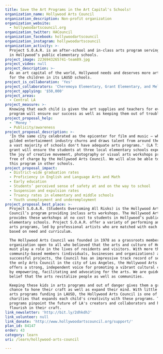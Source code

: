 ```yaml
---
title: Save the Art Programs in the Art Capital's Schools!
organization_name: Hollywood Arts Council
organization_description: Non-profit organization
organization_website:
  - hollywoodartscouncil.org
organization_twitter: HACouncil
organization_facebook: hollywoodartscouncil
organization_instagram: hollywoodartscouncil
organization_activity: >-
  Project S.O.A.R. is an after-school and in-class arts program serving children
  in Hollywood’s public elementary schools.
project_image: 2236943265741-team89.jpg
project_video: null
project_description: >-
  As an art capital of the world, Hollywood needs and deserves more art programs
  for the children in its LAUSD schools.
project_is_collaboration: 'Yes'
project_collaborators: 'Cheremoya Elementary, Grant Elementary, and Melrose Elementary'
project_applying: '$50,000'
project_areas:
  - Central LA
project_measure: >-
  Knowing that each child is given the art supplies and teachers for every
  program will ensure our success as well as keeping them out of trouble.
project_proposal_help:
  - 'Money '
  - Publicity/awareness
project_proposal_description: >-
  'In the same city celebrated as the epicenter for film and music — where a
  gilded entertainment industry churns and draws talent from around the world —
  a vast majority of schools don't have adequate arts programs.' (LA Times) This
  grant will ensure the students at three local elementary schools experience
  the joy of creative movement, photography or visual arts workshops provided
  free of charge by the Hollywood Arts Council. We will also be able to expand
  this program in other schools.
project_proposal_impact:
  - District-wide graduation rates
  - Proficiency in English and Language Arts and Math
  - Early education
  - Students’ perceived sense of safety at and on the way to school
  - Suspension and expulsion rates
  - Truancy rates in elementary and middle schools
  - Youth unemployment and underemployment
project_proposal_best_place: >-
  Project S.O.A.R. (Students Overcoming All Risks) is the Hollywood Arts
  Council’s program providing inclass arts workshops. The Hollywood Arts Council
  provides these workshops at no cost to students in Hollywood’s public
  elementary schools. Project S.O.A.R. offer a variety of performing and visual
  arts programs, led by professional artists who are matched with each school
  based on need and curriculum.

  The Hollywood Arts Council was founded in 1978 as a grassroots membership
  organization open to all who believed that the arts and culture of Hollywood
  must play a role in the lives of residents and visitors. With more than 500
  community-based members (individuals, businesses and organizations) and many
  successful projects, the Council has an impressive track record of service. As
  the only Arts Council in the city of Los Angeles, the Hollywood Arts Council
  offers a strong, independent voice for promoting a vibrant cultural community
  by empowering, facilitating and advocating for the arts. We are guided by the
  belief that the arts revitalize people as well as communities.

  Keeping these kids in arts programs and out of danger gives them a great
  chance to hone their craft as well as expand their mind. With little to no
  arts programs funding in LAUSD, the Hollywood Arts Council is one of few
  charities that expands each child's creativity with these programs. These
  programs pinpoint the future of LA's creators and collaborators and help them
  flourish in their craft.
link_newsletter: 'http://bit.ly/2dhkdhJ'
link_volunteer: null
link_donate: 'http://www.hollywoodartscouncil.org/support/'
plan_id: 84147
order: 43
category: learn
uri: /learn/hollywood-arts-council

---
```

